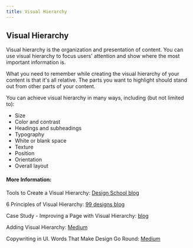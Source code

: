 ```yaml
---
title: Visual Hierarchy
---
```

## Visual Hierarchy

Visual hierarchy is the organization and presentation of content. You can use visual hierarchy to focus users' attention and show where the most important information is.

What you need to remember while creating the visual hierarchy of your content is that it's all relative. The parts you want to highlight should stand out from other parts of your content.

You can achieve visual hierarchy in many ways, including (but not limited to):

* Size
* Color and contrast
* Headings and subheadings
* Typography
* White or blank space
* Texture
* Position
* Orientation
* Overall layout

#### More Information:

Tools to Create a Visual Hierarchy: <a href='https://designschool.canva.com/blog/visual-hierarchy/' target='_blank' rel='nofollow'>Design School blog</a>

6 Principles of Visual Hierarchy: <a href='https://99designs.com/blog/tips/6-principles-of-visual-hierarchy/' target='_blank' rel='nofollow'>99 designs blog</a>

Case Study - Improving a Page with Visual Hierarchy: <a href='http://blog.formedfunction.com/post/3029763425/on-visual-hierarchy' target='_blank' rel='nofollow'>blog</a>

Adding Visual Hierarchy: <a href='https://medium.com/designed-thought/8-ways-to-add-visual-hierarchy-8820be73218a/' target='_blank'>Medium</a>

Copywriting in UI. Words That Make Design Go Round: <a href='https://tubikstudio.com/copywriting-in-ui-words-that-make-design-go-round/' target='_blank'>Medium</a>
